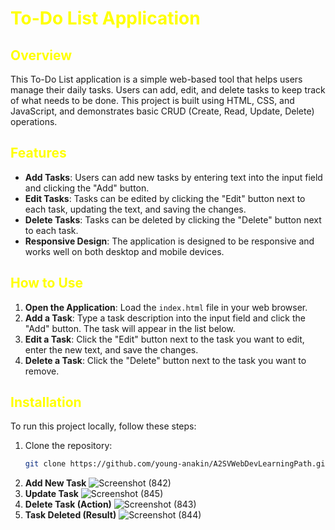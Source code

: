# <span style="color: yellow;">To-Do List Application</span>

## <span style="color: yellow;">Overview</span>

This To-Do List application is a simple web-based tool that helps users manage their daily tasks. Users can add, edit, and delete tasks to keep track of what needs to be done. This project is built using HTML, CSS, and JavaScript, and demonstrates basic CRUD (Create, Read, Update, Delete) operations.

## <span style="color: yellow;">Features</span>

- **Add Tasks**: Users can add new tasks by entering text into the input field and clicking the "Add" button.
- **Edit Tasks**: Tasks can be edited by clicking the "Edit" button next to each task, updating the text, and saving the changes.
- **Delete Tasks**: Tasks can be deleted by clicking the "Delete" button next to each task.
- **Responsive Design**: The application is designed to be responsive and works well on both desktop and mobile devices.

## <span style="color: yellow;">How to Use</span>

1. **Open the Application**: Load the `index.html` file in your web browser.
2. **Add a Task**: Type a task description into the input field and click the "Add" button. The task will appear in the list below.
3. **Edit a Task**: Click the "Edit" button next to the task you want to edit, enter the new text, and save the changes.
4. **Delete a Task**: Click the "Delete" button next to the task you want to remove.

## <span style="color: yellow;">Installation</span>

To run this project locally, follow these steps:

1. Clone the repository:
   ```bash
   git clone https://github.com/young-anakin/A2SVWebDevLearningPath.git
1. **Add New Task**
![Screenshot (842)](https://github.com/user-attachments/assets/75bdc57c-4874-4797-b35a-0bed9bda9278)
2. **Update Task**
![Screenshot (845)](https://github.com/user-attachments/assets/7ed0007b-c4b3-4093-8466-36dc4ac93473)
3. **Delete Task (Action)**
![Screenshot (843)](https://github.com/user-attachments/assets/9b8caa82-05df-4fb2-aba7-f8e18693c114)
4. **Task Deleted (Result)**
![Screenshot (844)](https://github.com/user-attachments/assets/57589fa7-3e48-451e-b66a-c685562f3bd3)



